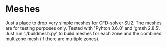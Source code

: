 # Meshes
Just a place to drop very simple meshes for CFD-solver SU2. The meshes are for testing purposes only.
Tested with 'Pyhton 3.6.0' and 'gmsh 2.8.5'. Just run './buildmesh.py' to build meshes for each zone and the combined multizone mesh (if there are multiple zones).
